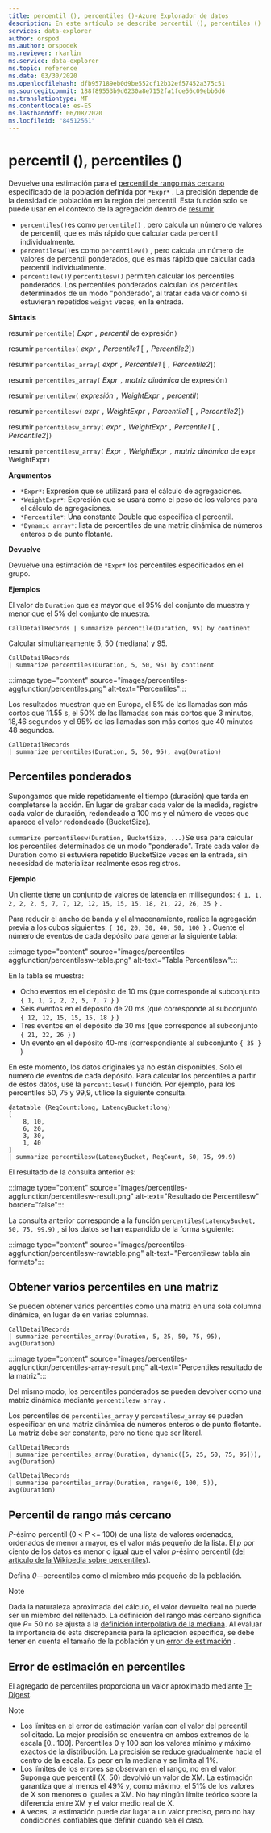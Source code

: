 ```yaml
---
title: percentil (), percentiles ()-Azure Explorador de datos
description: En este artículo se describe percentil (), percentiles () en Azure Explorador de datos.
services: data-explorer
author: orspod
ms.author: orspodek
ms.reviewer: rkarlin
ms.service: data-explorer
ms.topic: reference
ms.date: 03/30/2020
ms.openlocfilehash: dfb957189eb0d9be552cf12b32ef57452a375c51
ms.sourcegitcommit: 188f89553b9d0230a8e7152fa1fce56c09ebb6d6
ms.translationtype: MT
ms.contentlocale: es-ES
ms.lasthandoff: 06/08/2020
ms.locfileid: "84512561"
---
```

# <a name="percentile-percentiles"></a>percentil (), percentiles ()

Devuelve una estimación para el [percentil de rango más cercano](#nearest-rank-percentile) especificado de la población definida por `*Expr*` .
La precisión depende de la densidad de población en la región del percentil. Esta función solo se puede usar en el contexto de la agregación dentro de [resumir](summarizeoperator.md)

* `percentiles()`es como `percentile()` , pero calcula un número de valores de percentil, que es más rápido que calcular cada percentil individualmente.
* `percentilesw()`es como `percentilew()` , pero calcula un número de valores de percentil ponderados, que es más rápido que calcular cada percentil individualmente.
* `percentilew()`y `percentilesw()` permiten calcular los percentiles ponderados. Los percentiles ponderados calculan los percentiles determinados de un modo "ponderado", al tratar cada valor como si estuvieran repetidos `weight` veces, en la entrada.

**Sintaxis**

resumir `percentile(` *Expr* `,` *percentil* de expresión`)`

resumir `percentiles(` *expr* `,` *Percentile1* [ `,` *Percentile2*]`)`

resumir `percentiles_array(` *expr* `,` *Percentile1* [ `,` *Percentile2*]`)`

resumir `percentiles_array(` *Expr* `,` *matriz dinámica* de expresión`)`

resumir `percentilew(` *expresión* `,` *WeightExpr* `,` *percentil*`)`

resumir `percentilesw(` *expr* `,` *WeightExpr* `,` *Percentile1* [ `,` *Percentile2*]`)`

resumir `percentilesw_array(` *expr* `,` *WeightExpr* `,` *Percentile1* [ `,` *Percentile2*]`)`

resumir `percentilesw_array(` *Expr* `,` *WeightExpr* `,` *matriz dinámica* de expr WeightExpr`)`

**Argumentos**

* `*Expr*`: Expresión que se utilizará para el cálculo de agregaciones.
* `*WeightExpr*`: Expresión que se usará como el peso de los valores para el cálculo de agregaciones.
* `*Percentile*`: Una constante Double que especifica el percentil.
* `*Dynamic array*`: lista de percentiles de una matriz dinámica de números enteros o de punto flotante.

**Devuelve**

Devuelve una estimación de `*Expr*` los percentiles especificados en el grupo. 

**Ejemplos**

El valor de `Duration` que es mayor que el 95% del conjunto de muestra y menor que el 5% del conjunto de muestra.

```kusto
CallDetailRecords | summarize percentile(Duration, 95) by continent
```

Calcular simultáneamente 5, 50 (mediana) y 95.

```kusto
CallDetailRecords 
| summarize percentiles(Duration, 5, 50, 95) by continent
```

:::image type="content" source="images/percentiles-aggfunction/percentiles.png" alt-text="Percentiles":::

Los resultados muestran que en Europa, el 5% de las llamadas son más cortos que 11.55 s, el 50% de las llamadas son más cortos que 3 minutos, 18,46 segundos y el 95% de las llamadas son más cortos que 40 minutos 48 segundos.

```kusto
CallDetailRecords 
| summarize percentiles(Duration, 5, 50, 95), avg(Duration)
```

## <a name="weighted-percentiles"></a>Percentiles ponderados

Supongamos que mide repetidamente el tiempo (duración) que tarda en completarse la acción. En lugar de grabar cada valor de la medida, registre cada valor de duración, redondeado a 100 ms y el número de veces que aparece el valor redondeado (BucketSize).

`summarize percentilesw(Duration, BucketSize, ...)`Se usa para calcular los percentiles determinados de un modo "ponderado". Trate cada valor de Duration como si estuviera repetido BucketSize veces en la entrada, sin necesidad de materializar realmente esos registros.

**Ejemplo**

Un cliente tiene un conjunto de valores de latencia en milisegundos: `{ 1, 1, 2, 2, 2, 5, 7, 7, 12, 12, 15, 15, 15, 18, 21, 22, 26, 35 }` .

Para reducir el ancho de banda y el almacenamiento, realice la agregación previa a los cubos siguientes: `{ 10, 20, 30, 40, 50, 100 }` . Cuente el número de eventos de cada depósito para generar la siguiente tabla:

:::image type="content" source="images/percentiles-aggfunction/percentilesw-table.png" alt-text="Tabla Percentilesw":::

En la tabla se muestra:
 * Ocho eventos en el depósito de 10 ms (que corresponde al subconjunto `{ 1, 1, 2, 2, 2, 5, 7, 7 }` )
 * Seis eventos en el depósito de 20 ms (que corresponde al subconjunto `{ 12, 12, 15, 15, 15, 18 }` )
 * Tres eventos en el depósito de 30 ms (que corresponde al subconjunto `{ 21, 22, 26 }` )
 * Un evento en el depósito 40-ms (correspondiente al subconjunto `{ 35 }` )

En este momento, los datos originales ya no están disponibles. Solo el número de eventos de cada depósito. Para calcular los percentiles a partir de estos datos, use la `percentilesw()` función.
Por ejemplo, para los percentiles 50, 75 y 99,9, utilice la siguiente consulta.

```kusto
datatable (ReqCount:long, LatencyBucket:long) 
[ 
    8, 10, 
    6, 20, 
    3, 30, 
    1, 40 
]
| summarize percentilesw(LatencyBucket, ReqCount, 50, 75, 99.9) 
```

El resultado de la consulta anterior es:

:::image type="content" source="images/percentiles-aggfunction/percentilesw-result.png" alt-text="Resultado de Percentilesw" border="false":::


La consulta anterior corresponde a la función `percentiles(LatencyBucket, 50, 75, 99.9)` , si los datos se han expandido de la forma siguiente:

:::image type="content" source="images/percentiles-aggfunction/percentilesw-rawtable.png" alt-text="Percentilesw tabla sin formato":::

## <a name="getting-multiple-percentiles-in-an-array"></a>Obtener varios percentiles en una matriz

Se pueden obtener varios percentiles como una matriz en una sola columna dinámica, en lugar de en varias columnas.

```kusto
CallDetailRecords 
| summarize percentiles_array(Duration, 5, 25, 50, 75, 95), avg(Duration)
```

:::image type="content" source="images/percentiles-aggfunction/percentiles-array-result.png" alt-text="Percentiles resultado de la matriz":::

Del mismo modo, los percentiles ponderados se pueden devolver como una matriz dinámica mediante `percentilesw_array` .

Los percentiles de `percentiles_array` y `percentilesw_array` se pueden especificar en una matriz dinámica de números enteros o de punto flotante. La matriz debe ser constante, pero no tiene que ser literal.

```kusto
CallDetailRecords 
| summarize percentiles_array(Duration, dynamic([5, 25, 50, 75, 95])), avg(Duration)
```

```kusto
CallDetailRecords 
| summarize percentiles_array(Duration, range(0, 100, 5)), avg(Duration)
```

## <a name="nearest-rank-percentile"></a>Percentil de rango más cercano

*P*-ésimo percentil (0 < *P* <= 100) de una lista de valores ordenados, ordenados de menor a mayor, es el valor más pequeño de la lista. El *p* por ciento de los datos es menor o igual que el valor *p*-ésimo percentil ([del artículo de la Wikipedia sobre percentiles](https://en.wikipedia.org/wiki/Percentile#The_Nearest_Rank_method)).

Defina *0*--percentiles como el miembro más pequeño de la población.

>[!NOTE]
> Dada la naturaleza aproximada del cálculo, el valor devuelto real no puede ser un miembro del rellenado.
> La definición del rango más cercano significa que *P*= 50 no se ajusta a la [definición interpolativa de la mediana](https://en.wikipedia.org/wiki/Median). Al evaluar la importancia de esta discrepancia para la aplicación específica, se debe tener en cuenta el tamaño de la población y un [error de estimación](#estimation-error-in-percentiles) .

## <a name="estimation-error-in-percentiles"></a>Error de estimación en percentiles

El agregado de percentiles proporciona un valor aproximado mediante [T-Digest](https://github.com/tdunning/t-digest/blob/master/docs/t-digest-paper/histo.pdf).

>[!NOTE]
> * Los límites en el error de estimación varían con el valor del percentil solicitado. La mejor precisión se encuentra en ambos extremos de la escala [0.. 100]. Percentiles 0 y 100 son los valores mínimo y máximo exactos de la distribución. La precisión se reduce gradualmente hacia el centro de la escala. Es peor en la mediana y se limita al 1%.
> * Los límites de los errores se observan en el rango, no en el valor. Suponga que percentil (X, 50) devolvió un valor de XM. La estimación garantiza que al menos el 49% y, como máximo, el 51% de los valores de X son menores o iguales a XM. No hay ningún límite teórico sobre la diferencia entre XM y el valor medio real de X.
> * A veces, la estimación puede dar lugar a un valor preciso, pero no hay condiciones confiables que definir cuando sea el caso.
